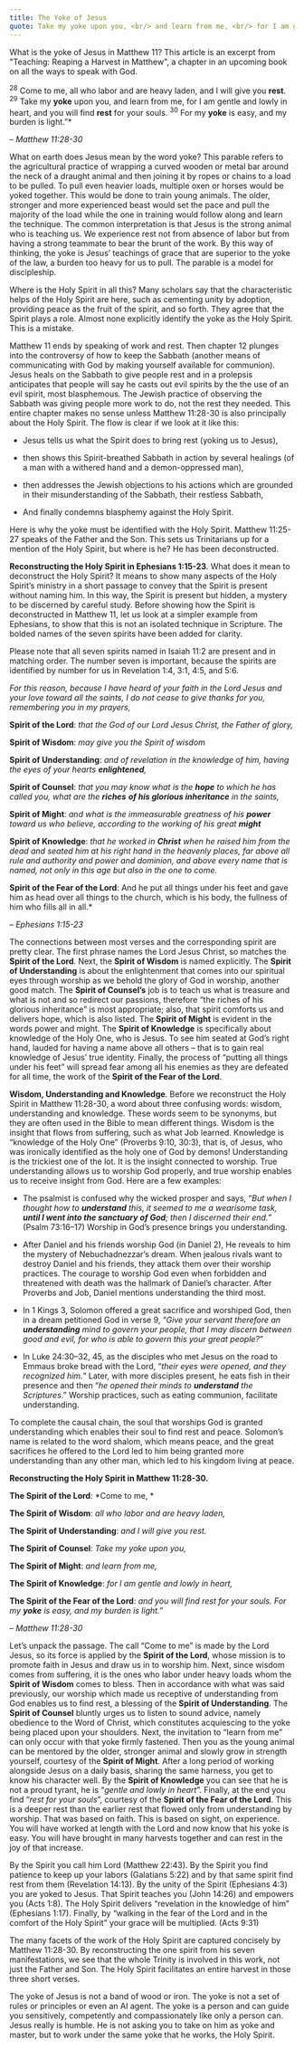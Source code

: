 ```yaml
---
title: The Yoke of Jesus
quote: Take my yoke upon you, <br/> and learn from me, <br/> for I am gentle and lowly in heart, <br/> and you will find rest for your souls. <br/> - Matthew 11:29
---
```


What is the yoke of Jesus in Matthew 11? This article is an excerpt from "Teaching: Reaping a Harvest in Matthew", a chapter in an upcoming book on all the ways to speak with God.

<sup>28</sup> Come to me, all who labor and are heavy laden, and I will give you **rest**. <sup>29</sup>  Take my **yoke** upon you, and learn from me, for I am gentle and lowly in heart, and you will find **rest** for your souls. <sup>30</sup>  For my **yoke** is easy, and my burden is light.”*

*– Matthew 11:28-30*

What on earth does Jesus mean by the word yoke? This parable refers to the agricultural practice of wrapping a curved wooden or metal bar around the neck of a draught animal and then joining it by ropes or chains to a load to be pulled. To pull even heavier loads, multiple oxen or horses would be yoked together. This would be done to train young animals. The older, stronger and more experienced beast would set the pace and pull the majority of the load while the one in training would follow along and learn the technique. The common interpretation is that Jesus is the strong animal who is teaching us. We experience rest not from absence of labor but from having a strong teammate to bear the brunt of the work. By this way of thinking, the yoke is Jesus’ teachings of grace that are superior to the yoke of the law, a burden too heavy for us to pull. The parable is a model for discipleship.

Where is the Holy Spirit in all this? Many scholars say that the characteristic helps of the Holy Spirit are here, such as cementing unity by adoption, providing peace as the fruit of the spirit, and so forth. They agree that the Spirit plays a role. Almost none explicitly identify the yoke as the Holy Spirit. This is a mistake.

Matthew 11 ends by speaking of work and rest. Then chapter 12 plunges into the controversy of how to keep the Sabbath (another means of communicating with God by making yourself available for communion). Jesus heals on the Sabbath to give people rest and in a prolepsis anticipates that people will say he casts out evil spirits by the the use of an evil spirit, most blasphemous. The Jewish practice of observing the Sabbath was giving people more work to do, not the rest they needed. This entire chapter makes no sense unless Matthew 11:28-30 is also principally about the Holy Spirit. The flow is clear if we look at it like this:

 - Jesus tells us what the Spirit does to bring rest (yoking us to Jesus), 

 - then shows this Spirit-breathed Sabbath in action by several healings (of a man with a withered hand and a demon-oppressed man), 

 - then addresses the Jewish objections to his actions which are grounded in their misunderstanding of the Sabbath, their restless Sabbath,

 - And finally condemns blasphemy against the Holy Spirit. 

Here is why the yoke must be identified with the Holy Spirit. Matthew 11:25-27 speaks of the Father and the Son. This sets us Trinitarians up for a mention of the Holy Spirit, but where is he? He has been deconstructed.

**Reconstructing the Holy Spirit in Ephesians 1:15-23**. What does it mean to deconstruct the Holy Spirit? It means to show many aspects of the Holy Spirit’s ministry in a short passage to convey that the Spirit is present without naming him. In this way, the Spirit is present but hidden, a mystery to be discerned by careful study. Before showing how the Spirit is deconstructed in Matthew 11, let us look at a simpler example from Ephesians, to show that this is not an isolated technique in Scripture. The bolded names of the seven spirits have been added for clarity.

Please note that all seven spirits named in Isaiah 11:2 are present and in matching order. The number seven is important, because the spirits are identified by number for us in Revelation 1:4, 3:1, 4:5, and 5:6.

*For this reason, because I have heard of your faith in the Lord Jesus and your love toward all the saints, I do not cease to give thanks for you, remembering you in my prayers,*

**Spirit of the Lord**: *that the God of our Lord Jesus Christ, the Father of glory,*

**Spirit of Wisdom**: *may give you the Spirit of wisdom*

**Spirit of Understanding**: *and of revelation in the knowledge of him, having the eyes of your hearts **enlightened**,*

**Spirit of Counsel**: *that you may know what is the **hope** to which he has called you, what are the **riches** **of his glorious inheritance** in the saints,*

**Spirit of Might**: *and what is the immeasurable greatness of his **power** toward us who believe, according to the working of his great **might***

**Spirit of Knowledge**: *that he worked in **Christ** when he raised him from the dead and seated him at his right hand in the heavenly places, far above all rule and authority and power and dominion, and above every name that is named, not only in this age but also in the one to come.*

**Spirit of the Fear of the Lord**:  And he put all things under his feet and gave him as head over all things to the church, which is his body, the fullness of him who fills all in all.*

*– Ephesians 1:15-23*

The connections between most verses and the corresponding spirit are pretty clear. The first phrase names the Lord Jesus Christ, so matches the **Spirit of the Lord**. Next, the **Spirit of Wisdom** is named explicitly. The **Spirit of Understanding** is about the enlightenment that comes into our spiritual eyes through worship as we behold the glory of God in worship, another good match. The **Spirit of Counsel’s** job is to teach us what is treasure and what is not and so redirect our passions, therefore “the riches of his glorious inheritance” is most appropriate; also, that spirit comforts us and delivers hope, which is also listed. The **Spirit of Might** is evident in the words power and might. The **Spirit of Knowledge** is specifically about knowledge of the Holy One, who is Jesus. To see him seated at God’s right hand, lauded for having a name above all others – that is to gain real knowledge of Jesus’ true identity. Finally, the process of “putting all things under his feet” will spread fear among all his enemies as they are defeated for all time, the work of the **Spirit of the Fear of the Lord**.

**Wisdom, Understanding and Knowledge**. Before we reconstruct the Holy Spirit in Matthew 11:28-30, a word about three confusing words: wisdom, understanding and knowledge. These words seem to be synonyms, but they are often used in the Bible to mean different things. Wisdom is the insight that flows from suffering, such as what Job learned. Knowledge is “knowledge of the Holy One” (Proverbs 9:10, 30:3), that is, of Jesus, who was ironically identified as the holy one of God by demons! Understanding is the trickiest one of the lot. It is the insight connected to worship. True understanding allows us to worship God properly, and true worship enables us to receive insight from God. Here are a few examples:

 - The psalmist is confused why the wicked prosper and says, “*But when I thought how to **understand** this, it seemed to me a wearisome task, **until I went into the sanctuary of God**; then I discerned their end.*” (Psalm 73:16–17) Worship in God’s presence brings you understanding.

 - After Daniel and his friends worship God (in Daniel 2), He reveals to him the mystery of Nebuchadnezzar’s dream. When jealous rivals want to destroy Daniel and his friends, they attack them over their worship practices. The courage to worship God even when forbidden and threatened with death was the hallmark of Daniel’s character. After Proverbs and Job, Daniel mentions understanding the third most.

 - In 1 Kings 3, Solomon offered a great sacrifice and worshiped God, then in a dream petitioned God in verse 9, “*Give your servant therefore an **understanding** mind to govern your people, that I may discern between good and evil, for who is able to govern this your great people?*”

 - In Luke 24:30–32, 45, as the disciples who met Jesus on the road to Emmaus broke bread with the Lord, “*their eyes were opened, and they recognized him.*” Later, with more disciples present, he eats fish in their presence and then “*he opened their minds to **understand** the Scriptures*.” Worship practices, such as eating communion, facilitate understanding.

To complete the causal chain, the soul that worships God is granted understanding which enables their soul to find rest and peace. Solomon’s name is related to the word shalom, which means peace, and the great sacrifices he offered to the Lord led to him being granted more understanding than any other man, which led to his kingdom living at peace.

 **Reconstructing the Holy Spirit in Matthew 11:28-30.**

**The Spirit of the Lord**: *Come to me, *

**The Spirit of Wisdom**: *all who labor and are heavy laden,*

**The Spirit of Understanding**: *and I will give you rest.*

**The Spirit of Counsel**: *Take my yoke upon you,*

**The Spirit of Might**: *and learn from me,*

**The Spirit of Knowledge**: *for I am gentle and lowly in heart,*

**The Spirit of the Fear of the Lord**: *and you will find rest for your souls. For my **yoke** is easy, and my burden is light.”*

*– Matthew 11:28-30*

Let’s unpack the passage. The call “Come to me” is made by the Lord Jesus, so its force is applied by the **Spirit of the Lord**, whose mission is to promote faith in Jesus and draw us in to worship him. Next, since wisdom comes from suffering, it is the ones who labor under heavy loads whom the **Spirit of Wisdom** comes to bless. Then in accordance with what was said previously, our worship which made us receptive of understanding from God enables us to find rest, a blessing of the **Spirit of Understanding**. The **Spirit of Counsel** bluntly urges us to listen to sound advice, namely obedience to the Word of Christ, which constitutes acquiescing to the yoke being placed upon your shoulders. Next, the invitation to “learn from me” can only occur with that yoke firmly fastened.   Then you as the young animal can be mentored by the older, stronger animal and slowly grow in strength yourself, courtesy of the **Spirit of Might**. After a long period of working alongside Jesus on a daily basis, sharing the same harness, you get to know his character well. By the **Spirit of Knowledge** you can see that he is not a proud tyrant, he is “*gentle and lowly in heart*”. Finally, at the end you find “*rest for your souls*”, courtesy of the **Spirit of the Fear of the Lord**. This is a deeper rest than the earlier rest that flowed only from understanding by worship. That was based on faith. This is based on sight, on experience. You will have worked at length with the Lord and now know that his yoke is easy. You will have brought in many harvests together and can rest in the joy of that increase.

By the Spirit you call him Lord (Matthew 22:43). By the Spirit you find patience to keep up your labors (Galatians 5:22) and by that same spirit find rest from them (Revelation 14:13). By the unity of the Spirit (Ephesians 4:3) you are yoked to Jesus. That Spirit teaches you (John 14:26) and empowers you (Acts 1:8). The Holy Spirit delivers “revelation in the knowledge of him” (Ephesians 1:17). Finally, by “walking in the fear of the Lord and in the comfort of the Holy Spirit” your grace will be multiplied. (Acts 9:31)

The many facets of the work of the Holy Spirit are captured concisely by Matthew 11:28-30. By reconstructing the one spirit from his seven manifestations, we see that the whole Trinity is involved in this work, not just the Father and Son. The Holy Spirit facilitates an entire harvest in those three short verses.

The yoke of Jesus is not a band of wood or iron. The yoke is not a set of rules or principles or even an AI agent. The yoke is a person and can guide you sensitively, competently and compassionately like only a person can. Jesus really is humble. He is not asking you to take on him as yoke and master, but to work under the same yoke that he works, the Holy Spirit.
